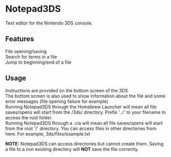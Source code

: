 # Notepad3DS
Text editor for the Nintendo 3DS console.  

## Features
File opening/saving  
Search for terms in a file  
Jump to beginning/end of a file  


## Usage
Instructions are provided on the bottom screen of the 3DS  
The bottom screen is also used to show information about the file and some error messages (file opening failure for example)  
Running Notepad3DS through the Homebrew Launcher will mean all file saves/opens will start from the /3ds/ directory. Prefix '../' to your filename to access the root folder.  
Running Notepad3DS through a .cia will mean all file saves/opens will start from the root '/' directory. You can access files in other directories from here. For example, 3ds/files/example.txt   

__NOTE:__ Notepad3DS can access directories but cannot create them. Saving a file to a non existing directory will __NOT__ save the file correctly.  
